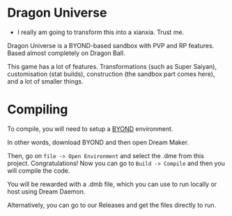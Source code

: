 # Dragon Universe

- I really am going to transform this into a xianxia. Trust me.

Dragon Universe is a BYOND-based sandbox with PVP and RP features. Based almost completely on Dragon Ball.

This game has a lot of features. Transformations (such as Super Saiyan), customisation (stat builds), construction (the sandbox part comes here), and a lot of smaller things. 

# Compiling

To compile, you will need to setup a [BYOND](https://www.byond.com/) environment.

In other words, download BYOND and then open Dream Maker.

Then, go on ```file -> Open Environment``` and select the .dme from this project. Congratulations! Now you can go to ```Build -> Compile``` and then you will compile the code.

You will be rewarded with a .dmb file, which you can use to run locally or host using Dream Daemon.

Alternatively, you can go to our Releases and get the files directly to run.
